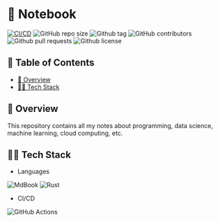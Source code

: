 # 📖 Notebook

[![CI/CD](https://github.com/Axeloooo/Notebook/actions/workflows/deploy.yml/badge.svg)](https://github.com/Axeloooo/Notebook/actions/workflows/deploy.yml)
![GitHub repo size](https://img.shields.io/github/repo-size/Axeloooo/Notebook?logo=github&color=blue)
![Github tag](https://img.shields.io/github/v/tag/Axeloooo/Notebook?logo=github&color=red)
![GitHub contributors](https://img.shields.io/github/contributors/Axeloooo/Notebook?logo=github&color=yellow)
![Github pull requests](https://img.shields.io/github/issues-pr/Axeloooo/Notebook?logo=github)
![Github license](https://img.shields.io/github/license/Axeloooo/Notebook?logo=github&color=orange)

## 📖 Table of Contents

- [🔎 Overview](#-overview)
- [👨‍💻 Tech Stack](#-tech-stack)

## 🔎 Overview

This repository contains all my notes about programming, data science, machine learning, cloud computing, etc.

## 👨‍💻 Tech Stack

- Languages

![MdBook](https://img.shields.io/badge/MdBook-000000.svg?style=for-the-badge&logo=mdbook&logoColor=white)
![Rust](https://img.shields.io/badge/Rust-000000.svg?style=for-the-badge&logo=Rust&logoColor=white)

- CI/CD

![GitHub Actions](https://img.shields.io/badge/GitHub_Actions-2088FF.svg?style=for-the-badge&logo=github-actions&logoColor=white)
